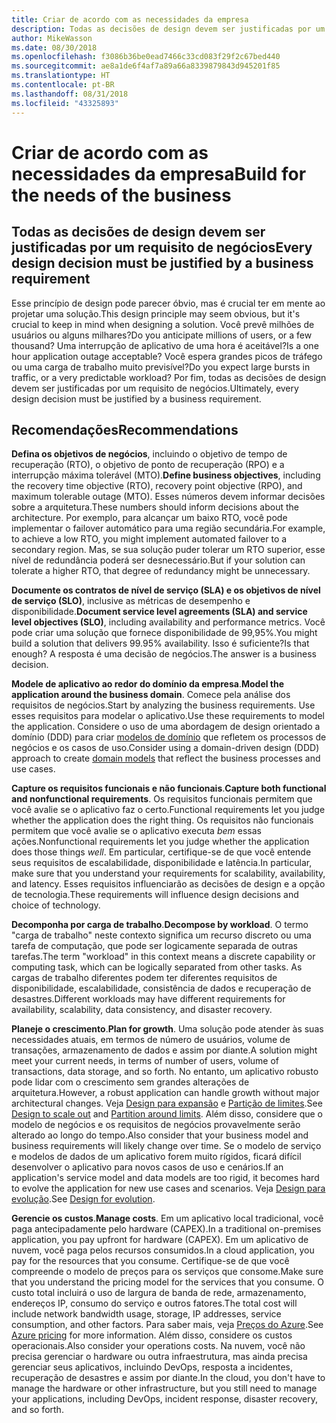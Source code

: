 ```yaml
---
title: Criar de acordo com as necessidades da empresa
description: Todas as decisões de design devem ser justificadas por um requisito de negócios
author: MikeWasson
ms.date: 08/30/2018
ms.openlocfilehash: f3086b36be0ead7466c33cd083f29f2c67bed440
ms.sourcegitcommit: ae8a1de6f4af7a89a66a8339879843d945201f85
ms.translationtype: HT
ms.contentlocale: pt-BR
ms.lasthandoff: 08/31/2018
ms.locfileid: "43325893"
---
```

# <a name="build-for-the-needs-of-the-business"></a><span data-ttu-id="19a20-103">Criar de acordo com as necessidades da empresa</span><span class="sxs-lookup"><span data-stu-id="19a20-103">Build for the needs of the business</span></span>

## <a name="every-design-decision-must-be-justified-by-a-business-requirement"></a><span data-ttu-id="19a20-104">Todas as decisões de design devem ser justificadas por um requisito de negócios</span><span class="sxs-lookup"><span data-stu-id="19a20-104">Every design decision must be justified by a business requirement</span></span>

<span data-ttu-id="19a20-105">Esse princípio de design pode parecer óbvio, mas é crucial ter em mente ao projetar uma solução.</span><span class="sxs-lookup"><span data-stu-id="19a20-105">This design principle may seem obvious, but it's crucial to keep in mind when designing a solution.</span></span> <span data-ttu-id="19a20-106">Você prevê milhões de usuários ou alguns milhares?</span><span class="sxs-lookup"><span data-stu-id="19a20-106">Do you anticipate millions of users, or a few thousand?</span></span> <span data-ttu-id="19a20-107">Uma interrupção de aplicativo de uma hora é aceitável?</span><span class="sxs-lookup"><span data-stu-id="19a20-107">Is a one hour application outage acceptable?</span></span> <span data-ttu-id="19a20-108">Você espera grandes picos de tráfego ou uma carga de trabalho muito previsível?</span><span class="sxs-lookup"><span data-stu-id="19a20-108">Do you expect large bursts in traffic, or a very predictable workload?</span></span> <span data-ttu-id="19a20-109">Por fim, todas as decisões de design devem ser justificadas por um requisito de negócios.</span><span class="sxs-lookup"><span data-stu-id="19a20-109">Ultimately, every design decision must be justified by a business requirement.</span></span> 

## <a name="recommendations"></a><span data-ttu-id="19a20-110">Recomendações</span><span class="sxs-lookup"><span data-stu-id="19a20-110">Recommendations</span></span>

<span data-ttu-id="19a20-111">**Defina os objetivos de negócios**, incluindo o objetivo de tempo de recuperação (RTO), o objetivo de ponto de recuperação (RPO) e a interrupção máxima tolerável (MTO).</span><span class="sxs-lookup"><span data-stu-id="19a20-111">**Define business objectives**, including the recovery time objective (RTO), recovery point objective (RPO), and maximum tolerable outage (MTO).</span></span> <span data-ttu-id="19a20-112">Esses números devem informar decisões sobre a arquitetura.</span><span class="sxs-lookup"><span data-stu-id="19a20-112">These numbers should inform decisions about the architecture.</span></span> <span data-ttu-id="19a20-113">Por exemplo, para alcançar um baixo RTO, você pode implementar o failover automático para uma região secundária.</span><span class="sxs-lookup"><span data-stu-id="19a20-113">For example, to achieve a low RTO, you might implement automated failover to a secondary region.</span></span> <span data-ttu-id="19a20-114">Mas, se sua solução puder tolerar um RTO superior, esse nível de redundância poderá ser desnecessário.</span><span class="sxs-lookup"><span data-stu-id="19a20-114">But if your solution can tolerate a higher RTO, that degree of redundancy might be unnecessary.</span></span>

<span data-ttu-id="19a20-115">**Documente os contratos de nível de serviço (SLA) e os objetivos de nível de serviço (SLO)**, inclusive as métricas de desempenho e disponibilidade.</span><span class="sxs-lookup"><span data-stu-id="19a20-115">**Document service level agreements (SLA) and service level objectives (SLO)**, including availability and performance metrics.</span></span> <span data-ttu-id="19a20-116">Você pode criar uma solução que fornece disponibilidade de 99,95%.</span><span class="sxs-lookup"><span data-stu-id="19a20-116">You might build a solution that delivers 99.95% availability.</span></span> <span data-ttu-id="19a20-117">Isso é suficiente?</span><span class="sxs-lookup"><span data-stu-id="19a20-117">Is that enough?</span></span> <span data-ttu-id="19a20-118">A resposta é uma decisão de negócios.</span><span class="sxs-lookup"><span data-stu-id="19a20-118">The answer is a business decision.</span></span> 

<span data-ttu-id="19a20-119">**Modele de aplicativo ao redor do domínio da empresa**.</span><span class="sxs-lookup"><span data-stu-id="19a20-119">**Model the application around the business domain**.</span></span> <span data-ttu-id="19a20-120">Comece pela análise dos requisitos de negócios.</span><span class="sxs-lookup"><span data-stu-id="19a20-120">Start by analyzing the business requirements.</span></span> <span data-ttu-id="19a20-121">Use esses requisitos para modelar o aplicativo.</span><span class="sxs-lookup"><span data-stu-id="19a20-121">Use these requirements to model the application.</span></span> <span data-ttu-id="19a20-122">Considere o uso de uma abordagem de design orientado a domínio (DDD) para criar [modelos de domínio][domain-model] que refletem os processos de negócios e os casos de uso.</span><span class="sxs-lookup"><span data-stu-id="19a20-122">Consider using a domain-driven design (DDD) approach to create [domain models][domain-model] that reflect the business processes and use cases.</span></span> 

<span data-ttu-id="19a20-123">**Capture os requisitos funcionais e não funcionais**.</span><span class="sxs-lookup"><span data-stu-id="19a20-123">**Capture both functional and nonfunctional requirements**.</span></span> <span data-ttu-id="19a20-124">Os requisitos funcionais permitem que você avalie se o aplicativo faz o certo.</span><span class="sxs-lookup"><span data-stu-id="19a20-124">Functional requirements let you judge whether the application does the right thing.</span></span> <span data-ttu-id="19a20-125">Os requisitos não funcionais permitem que você avalie se o aplicativo executa *bem* essas ações.</span><span class="sxs-lookup"><span data-stu-id="19a20-125">Nonfunctional requirements let you judge whether the application does those things *well*.</span></span> <span data-ttu-id="19a20-126">Em particular, certifique-se de que você entende seus requisitos de escalabilidade, disponibilidade e latência.</span><span class="sxs-lookup"><span data-stu-id="19a20-126">In particular, make sure that you understand your requirements for scalability, availability, and latency.</span></span> <span data-ttu-id="19a20-127">Esses requisitos influenciarão as decisões de design e a opção de tecnologia.</span><span class="sxs-lookup"><span data-stu-id="19a20-127">These requirements will influence design decisions and choice of technology.</span></span>

<span data-ttu-id="19a20-128">**Decomponha por carga de trabalho**.</span><span class="sxs-lookup"><span data-stu-id="19a20-128">**Decompose by workload**.</span></span> <span data-ttu-id="19a20-129">O termo "carga de trabalho" neste contexto significa um recurso discreto ou uma tarefa de computação, que pode ser logicamente separada de outras tarefas.</span><span class="sxs-lookup"><span data-stu-id="19a20-129">The term "workload" in this context means a discrete capability or computing task, which can be logically separated from other tasks.</span></span> <span data-ttu-id="19a20-130">As cargas de trabalho diferentes podem ter diferentes requisitos de disponibilidade, escalabilidade, consistência de dados e recuperação de desastres.</span><span class="sxs-lookup"><span data-stu-id="19a20-130">Different workloads may have different requirements for availability, scalability, data consistency, and disaster recovery.</span></span> 

<span data-ttu-id="19a20-131">**Planeje o crescimento**.</span><span class="sxs-lookup"><span data-stu-id="19a20-131">**Plan for growth**.</span></span> <span data-ttu-id="19a20-132">Uma solução pode atender às suas necessidades atuais, em termos de número de usuários, volume de transações, armazenamento de dados e assim por diante.</span><span class="sxs-lookup"><span data-stu-id="19a20-132">A solution might meet your current needs, in terms of number of users, volume of transactions, data storage, and so forth.</span></span> <span data-ttu-id="19a20-133">No entanto, um aplicativo robusto pode lidar com o crescimento sem grandes alterações de arquitetura.</span><span class="sxs-lookup"><span data-stu-id="19a20-133">However, a robust application can handle growth without major architectural changes.</span></span> <span data-ttu-id="19a20-134">Veja [Design para expansão](scale-out.md) e [Partição de limites](partition.md).</span><span class="sxs-lookup"><span data-stu-id="19a20-134">See [Design to scale out](scale-out.md) and [Partition around limits](partition.md).</span></span> <span data-ttu-id="19a20-135">Além disso, considere que o modelo de negócios e os requisitos de negócios provavelmente serão alterado ao longo do tempo.</span><span class="sxs-lookup"><span data-stu-id="19a20-135">Also consider that your business model and business requirements will likely change over time.</span></span> <span data-ttu-id="19a20-136">Se o modelo de serviço e modelos de dados de um aplicativo forem muito rígidos, ficará difícil desenvolver o aplicativo para novos casos de uso e cenários.</span><span class="sxs-lookup"><span data-stu-id="19a20-136">If an application's service model and data models are too rigid, it becomes hard to evolve the application for new use cases and scenarios.</span></span> <span data-ttu-id="19a20-137">Veja [Design para evolução](design-for-evolution.md).</span><span class="sxs-lookup"><span data-stu-id="19a20-137">See [Design for evolution](design-for-evolution.md).</span></span>

<span data-ttu-id="19a20-138">**Gerencie os custos**.</span><span class="sxs-lookup"><span data-stu-id="19a20-138">**Manage costs**.</span></span> <span data-ttu-id="19a20-139">Em um aplicativo local tradicional, você paga antecipadamente pelo hardware (CAPEX).</span><span class="sxs-lookup"><span data-stu-id="19a20-139">In a traditional on-premises application, you pay upfront for hardware (CAPEX).</span></span> <span data-ttu-id="19a20-140">Em um aplicativo de nuvem, você paga pelos recursos consumidos.</span><span class="sxs-lookup"><span data-stu-id="19a20-140">In a cloud application, you pay for the resources that you consume.</span></span> <span data-ttu-id="19a20-141">Certifique-se de que você compreende o modelo de preços para os serviços que consome.</span><span class="sxs-lookup"><span data-stu-id="19a20-141">Make sure that you understand the pricing model for the services that you consume.</span></span> <span data-ttu-id="19a20-142">O custo total incluirá o uso de largura de banda de rede, armazenamento, endereços IP, consumo do serviço e outros fatores.</span><span class="sxs-lookup"><span data-stu-id="19a20-142">The total cost will include network bandwidth usage, storage, IP addresses, service consumption, and other factors.</span></span> <span data-ttu-id="19a20-143">Para saber mais, veja [Preços do Azure][pricing].</span><span class="sxs-lookup"><span data-stu-id="19a20-143">See [Azure pricing][pricing] for more information.</span></span> <span data-ttu-id="19a20-144">Além disso, considere os custos operacionais.</span><span class="sxs-lookup"><span data-stu-id="19a20-144">Also consider your operations costs.</span></span> <span data-ttu-id="19a20-145">Na nuvem, você não precisa gerenciar o hardware ou outra infraestrutura, mas ainda precisa gerenciar seus aplicativos, incluindo DevOps, resposta a incidentes, recuperação de desastres e assim por diante.</span><span class="sxs-lookup"><span data-stu-id="19a20-145">In the cloud, you don't have to manage the hardware or other infrastructure, but you still need to manage your applications, including DevOps, incident response, disaster recovery, and so forth.</span></span> 

[domain-model]: https://martinfowler.com/eaaCatalog/domainModel.html
[pricing]: https://azure.microsoft.com/pricing/
